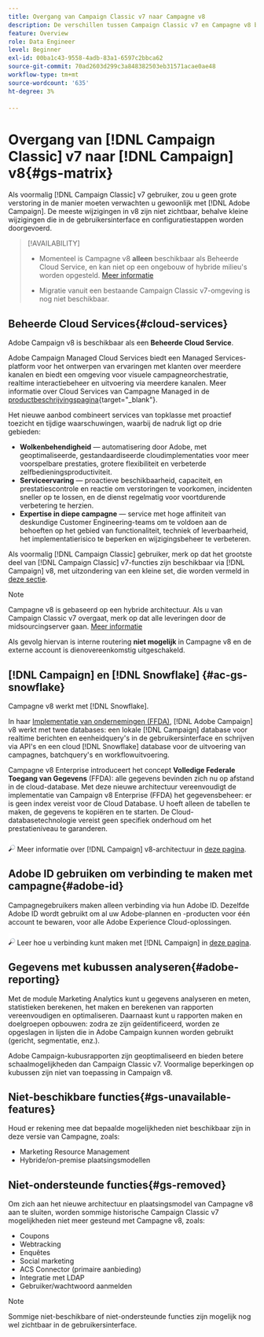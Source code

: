 ```yaml
---
title: Overgang van Campaign Classic v7 naar Campagne v8
description: De verschillen tussen Campaign Classic v7 en Campagne v8 begrijpen
feature: Overview
role: Data Engineer
level: Beginner
exl-id: 00ba1c43-9558-4adb-83a1-6597c2bbca62
source-git-commit: 70ad2603d299c3a848382503eb31571acae0ae48
workflow-type: tm+mt
source-wordcount: '635'
ht-degree: 3%

---
```


# Overgang van [!DNL Campaign Classic] v7 naar [!DNL Campaign] v8{#gs-matrix}

Als voormalig [!DNL Campaign Classic] v7 gebruiker, zou u geen grote verstoring in de manier moeten verwachten u gewoonlijk met [!DNL Adobe Campaign]. De meeste wijzigingen in v8 zijn niet zichtbaar, behalve kleine wijzigingen die in de gebruikersinterface en configuratiestappen worden doorgevoerd.

>[!AVAILABILITY]
>
>* Momenteel is Campagne v8 **alleen** beschikbaar als Beheerde Cloud Service, en kan niet op een ongebouw of hybride milieu&#39;s worden opgesteld. [Meer informatie](#cloud-services)
>
>* Migratie vanuit een bestaande Campaign Classic v7-omgeving is nog niet beschikbaar.



## Beheerde Cloud Services{#cloud-services}

Adobe Campaign v8 is beschikbaar als een **Beheerde Cloud Service**.

Adobe Campaign Managed Cloud Services biedt een Managed Services-platform voor het ontwerpen van ervaringen met klanten over meerdere kanalen en biedt een omgeving voor visuele campagneorchestratie, realtime interactiebeheer en uitvoering via meerdere kanalen. Meer informatie over Cloud Services van Campagne Managed in de [productbeschrijvingspagina](https://helpx.adobe.com/legal/product-descriptions/adobe-campaign-managed-cloud-services.html){target=&quot;_blank&quot;}.

Het nieuwe aanbod combineert services van topklasse met proactief toezicht en tijdige waarschuwingen, waarbij de nadruk ligt op drie gebieden:

* **Wolkenbehendigheid** — automatisering door Adobe, met geoptimaliseerde, gestandaardiseerde cloudimplementaties voor meer voorspelbare prestaties, grotere flexibiliteit en verbeterde zelfbedieningsproductiviteit.
* **Serviceervaring** — proactieve beschikbaarheid, capaciteit, en prestatiescontrole en reactie om verstoringen te voorkomen, incidenten sneller op te lossen, en de dienst regelmatig voor voortdurende verbetering te herzien.
* **Expertise in diepe campagne** — service met hoge affiniteit van deskundige Customer Engineering-teams om te voldoen aan de behoeften op het gebied van functionaliteit, techniek of leverbaarheid, het implementatierisico te beperken en wijzigingsbeheer te verbeteren.

Als voormalig [!DNL Campaign Classic] gebruiker, merk op dat het grootste deel van [!DNL Campaign Classic] v7-functies zijn beschikbaar via [!DNL Campaign] v8, met uitzondering van een kleine set, die worden vermeld in [deze sectie](#gs-removed).

>[!NOTE]
>
> Campagne v8 is gebaseerd op een hybride architectuur. Als u van Campaign Classic v7 overgaat, merk op dat alle leveringen door de midsourcingserver gaan. [Meer informatie](../architecture/architecture.md)
>
> Als gevolg hiervan is interne routering **niet mogelijk** in Campagne v8 en de externe account is dienovereenkomstig uitgeschakeld.


## [!DNL Campaign] en [!DNL Snowflake] {#ac-gs-snowflake}

Campagne v8 werkt met [!DNL Snowflake].

In haar [Implementatie van ondernemingen (FFDA)](../architecture/enterprise-deployment.md), [!DNL Adobe Campaign] v8 werkt met twee databases: een lokale [!DNL Campaign] database voor realtime berichten en eenheidquery&#39;s in de gebruikersinterface en schrijven via API&#39;s en een cloud [!DNL Snowflake] database voor de uitvoering van campagnes, batchquery&#39;s en workflowuitvoering.

Campagne v8 Enterprise introduceert het concept **Volledige Federale Toegang van Gegevens** (FFDA): alle gegevens bevinden zich nu op afstand in de cloud-database. Met deze nieuwe architectuur vereenvoudigt de implementatie van Campaign v8 Enterprise (FFDA) het gegevensbeheer: er is geen index vereist voor de Cloud Database. U hoeft alleen de tabellen te maken, de gegevens te kopiëren en te starten. De Cloud-databasetechnologie vereist geen specifiek onderhoud om het prestatieniveau te garanderen.

![](../assets/do-not-localize/glass.png) Meer informatie over [!DNL Campaign] v8-architectuur in [deze pagina](../architecture/architecture.md).


## Adobe ID gebruiken om verbinding te maken met campagne{#adobe-id}

Campagnegebruikers maken alleen verbinding via hun Adobe ID. Dezelfde Adobe ID wordt gebruikt om al uw Adobe-plannen en -producten voor één account te bewaren, voor alle Adobe Experience Cloud-oplossingen.

![](../assets/do-not-localize/glass.png) Leer hoe u verbinding kunt maken met [!DNL Campaign] in [deze pagina](connect.md).

## Gegevens met kubussen analyseren{#adobe-reporting}

Met de module Marketing Analytics kunt u gegevens analyseren en meten, statistieken berekenen, het maken en berekenen van rapporten vereenvoudigen en optimaliseren. Daarnaast kunt u rapporten maken en doelgroepen opbouwen: zodra ze zijn geïdentificeerd, worden ze opgeslagen in lijsten die in Adobe Campaign kunnen worden gebruikt (gericht, segmentatie, enz.).

Adobe Campaign-kubusrapporten zijn geoptimaliseerd en bieden betere schaalmogelijkheden dan Campaign Classic v7. Voormalige beperkingen op kubussen zijn niet van toepassing in Campaign v8.

## Niet-beschikbare functies{#gs-unavailable-features}

Houd er rekening mee dat bepaalde mogelijkheden niet beschikbaar zijn in deze versie van Campagne, zoals:

* Marketing Resource Management
* Hybride/on-premise plaatsingsmodellen


## Niet-ondersteunde functies{#gs-removed}

Om zich aan het nieuwe architectuur en plaatsingsmodel van Campagne v8 aan te sluiten, worden sommige historische Campaign Classic v7 mogelijkheden niet meer gesteund met Campagne v8, zoals:

* Coupons
* Webtracking
* Enquêtes
* Social marketing
* ACS Connector (primaire aanbieding)
* Integratie met LDAP
* Gebruiker/wachtwoord aanmelden

>[!NOTE]
>
>Sommige niet-beschikbare of niet-ondersteunde functies zijn mogelijk nog wel zichtbaar in de gebruikersinterface.
